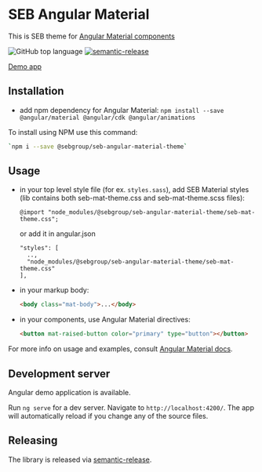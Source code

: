 # SEB Angular Material

This is SEB theme for [Angular Material components](https://material.angular.io)

![GitHub top language](https://img.shields.io/github/languages/top/sebgroup/seb-angular-material) [![semantic-release](https://img.shields.io/badge/%20%20%F0%9F%93%A6%F0%9F%9A%80-semantic--release-e10079.svg)](https://github.com/sebgroup/seb-angular-material)


[Demo app](https://sebgroup.github.io/seb-angular-material/)

## Installation

* add npm dependency for Angular Material: `npm install --save @angular/material @angular/cdk @angular/animations`

To install using NPM use this command:

```bash
`npm i --save @sebgroup/seb-angular-material-theme`
```

## Usage

* in your top level style file (for ex. `styles.sass`), add SEB Material styles (lib contains both seb-mat-theme.css and seb-mat-theme.scss files):
  ```
  @import "node_modules/@sebgroup/seb-angular-material-theme/seb-mat-theme.css";
  ```
  or add it in angular.json
  ```
  "styles": [
    ..,
    "node_modules/@sebgroup/seb-angular-material-theme/seb-mat-theme.css"
  ],
  ```
* in your markup body:
  ```html
  <body class="mat-body">...</body>
  ```
* in your components, use Angular Material directives:
  ```html
  <button mat-raised-button color="primary" type="button"></button>
  ```

For more info on usage and examples, consult [Angular Material docs](https://material.angular.io).

## Development server

Angular demo application is available.

Run `ng serve` for a dev server. Navigate to `http://localhost:4200/`. The app will automatically reload if you change any of the source files.

## Releasing

The library is released via [semantic-release](https://www.npmjs.com/package/semantic-release).

